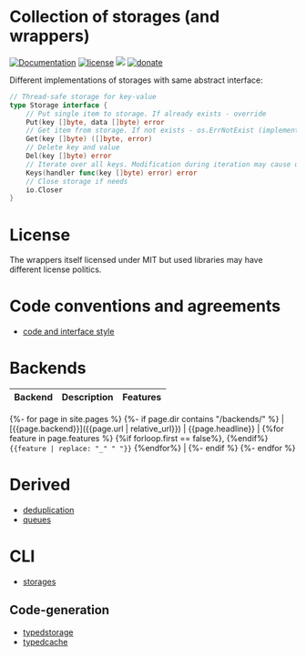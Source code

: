 # Collection of storages (and wrappers)

[![Documentation](https://img.shields.io/badge/documentation-latest-green)](https://reddec.github.io/storages/)
[![license](https://img.shields.io/github/license/reddec/storages.svg)](https://github.com/reddec/storages)
[![](https://godoc.org/github.com/reddec/storages?status.svg)](http://godoc.org/github.com/reddec/storages)
[![donate](https://img.shields.io/badge/help_by️-donate❤-ff69b4)](http://reddec.net/about/#donate)




Different implementations of storages with same abstract interface:


```go
// Thread-safe storage for key-value
type Storage interface {
	// Put single item to storage. If already exists - override
	Put(key []byte, data []byte) error
	// Get item from storage. If not exists - os.ErrNotExist (implementation independent)
	Get(key []byte) ([]byte, error)
	// Delete key and value
	Del(key []byte) error
	// Iterate over all keys. Modification during iteration may cause undefined behaviour (mostly - dead-lock)
	Keys(handler func(key []byte) error) error
    // Close storage if needs
    io.Closer
}
```

# License

The wrappers itself licensed under MIT but used libraries may have different license politics.

# Code conventions and agreements

* [code and interface style](./convention/coding)

# Backends

|  Backend  | Description   | Features  |
|-----------|---------------|------------|
{%- for page in site.pages %}
{%- if page.dir contains "/backends/" %}
|  [{{page.backend}}]({{page.url | relative_url}})  |  {{page.headline}}  | {%for feature in page.features %} {%if forloop.first == false%}, {%endif%} `{{feature | replace: "_" " "}}` {%endfor%}  |
{%- endif %}
{%- endfor %}

# Derived 

* [deduplication](./derived/dedup)
* [queues](./derived/queues)

# CLI 

* [storages](./cli/storages)

## Code-generation

* [typedstorage](./cli/typedstorage)
* [typedcache](./cli/typedcache)


